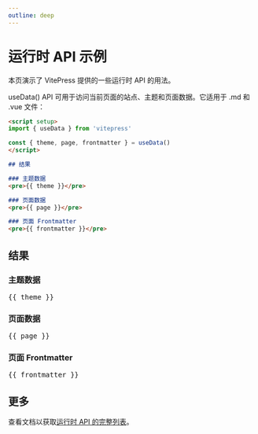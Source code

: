 ```yaml
---
outline: deep
---
```


# 运行时 API 示例

本页演示了 VitePress 提供的一些运行时 API 的用法。

useData() API 可用于访问当前页面的站点、主题和页面数据。它适用于 .md 和 .vue 文件：

```md
<script setup>
import { useData } from 'vitepress'

const { theme, page, frontmatter } = useData()
</script>

## 结果

### 主题数据
<pre>{{ theme }}</pre>

### 页面数据
<pre>{{ page }}</pre>

### 页面 Frontmatter
<pre>{{ frontmatter }}</pre>
```

<script setup>
import { useData } from 'vitepress'

const { site, theme, page, frontmatter } = useData()
</script>

## 结果

### 主题数据
<pre>{{ theme }}</pre>

### 页面数据
<pre>{{ page }}</pre>

### 页面 Frontmatter
<pre>{{ frontmatter }}</pre>

## 更多
查看文档以获取[运行时 API 的完整列表](https://vitepress.dev/reference/runtime-api#usedata)。
